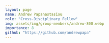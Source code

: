 ```yaml
---
layout: page
name: Andrew Papanastasiou
role: "Cross-Disciplinary Fellow"
img: assets/img/group-members/andrew-800.webp
importance: 8
github: "https://github.com/andrewpapa"
---
```


